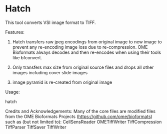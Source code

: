 # Hatch

This tool converts VSI image format to TIFF.

Features:
1) Hatch transfers raw jpeg encodings from original image to new image to prevent any re-encoding image loss due to re-compression.
   OME Bioformats always decodes and then re-encodes when using their tools like bfconvert.

2) Only transfers max size from original source files and drops all other images including cover slide images

3) image pyramid is re-created from original image

Usage:

hatch <src> <dest>


Credits and Acknowledgements:
Many of the core files are modified files from the OME Bioformats Projects (https://github.com/ome/bioformats) such as (but not limited to):
CellSensReader
OMETiffWriter
TiffCompression
TiffParser
TiffSaver
TiffWriter

